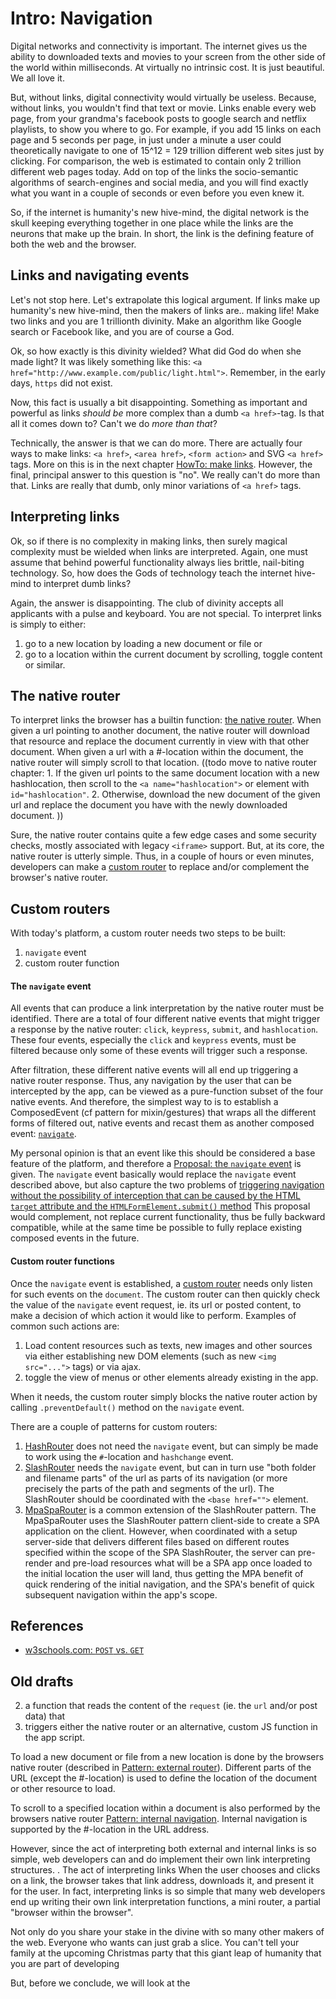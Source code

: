 # Intro: Navigation

Digital networks and connectivity is important. The internet gives us the ability to
downloaded texts and movies to your screen from the other side of the world within milliseconds.
At virtually no intrinsic cost. It is just beautiful. We all love it.

But, without links, digital connectivity would virtually be useless.
Because, without links, you wouldn't find that text or movie.
Links enable every web page, from your grandma's facebook posts to google search and netflix playlists,
to show you where to go. 
For example, if you add 15 links on each page and 5 seconds per page, 
in just under a minute a user could theoretically navigate to one of 15^12 = 129 trillion different web sites
just by clicking. For comparison, the web is estimated to contain only 2 trillion different web pages today.
Add on top of the links the socio-semantic algorithms of search-engines and social media,
and you will find exactly what you want in a couple of seconds or even before you even knew it.

So, if the internet is humanity's new hive-mind, the digital network is the skull keeping 
everything together in one place while the links are the neurons that make up the brain.
In short, the link is the defining feature of both the web and the browser.

## Links and navigating events

Let's not stop here. Let's extrapolate this logical argument.
If links make up humanity's new hive-mind, then the makers of links are.. making life!
Make two links and you are 1 trillionth divinity.
Make an algorithm like Google search or Facebook like, and you are of course a God.

Ok, so how exactly is this divinity wielded? What did God do when she made light?
It was likely something like this: `<a href="http://www.example.com/public/light.html">`.
Remember, in the early days, `https` did not exist.

Now, this fact is usually a bit disappointing. 
Something as important and powerful as links *should be* more complex than a dumb `<a href>`-tag.
Is that all it comes down to? Can't we do *more than that*?

Technically, the answer is that we can do more. There are actually four ways to make links:
`<a href>`, `<area href>`, `<form action>` and SVG `<a href>` tags.
More on this is in the next chapter [HowTo: make links](HowTo_browse.md).
However, the final, principal answer to this question is "no". We really can't do more than that.
Links are really that dumb, only minor variations of `<a href>` tags.

## Interpreting links

Ok, so if there is no complexity in making links, 
then surely magical complexity must be wielded when links are interpreted.
Again, one must assume that behind powerful functionality always lies brittle, nail-biting technology.
So, how does the Gods of technology teach the internet hive-mind to interpret dumb links?

Again, the answer is disappointing. 
The club of divinity accepts all applicants with a pulse and keyboard. You are not special.
To interpret links is simply to either:
1. go to a new location by loading a new document or file or
2. go to a location within the current document by scrolling, toggle content or similar.

## The native router

To interpret links the browser has a builtin function: [the native router](HowTo_nativeRouter.md).
When given a url pointing to another document, the native router will download that resource and 
replace the document currently in view with that other document. 
When given a url with a #-location within the document, 
the native router will simply scroll to that location.
((todo move to native router chapter: 1. If the given url points to the same document location with a new hashlocation, then 
scroll to the `<a name="hashlocation">` or element with `id="hashlocation"`.
2. Otherwise, download the new document of the given url and replace the document you have with the 
newly downloaded document.
))

Sure, the native router contains quite a few edge cases and some security checks, 
mostly associated with legacy `<iframe>` support.
But, at its core, the native router is utterly simple.
Thus, in a couple of hours or even minutes, developers can make a [custom router]() to
replace and/or complement the browser's native router.

## Custom routers

With today's platform, a custom router needs two steps to be built:
1. `navigate` event
2. custom router function

#### The `navigate` event

All events that can produce a link interpretation by the native router must be identified.
There are a total of four different native events that might trigger a response by the native router:
`click`, `keypress`, `submit`, and `hashlocation`.
These four events, especially the `click` and `keypress` events, must be filtered 
because only some of these events will trigger such a response.

After filtration, these different native events will all end up triggering a native router response.
Thus, any navigation by the user that can be intercepted by the app, can be viewed as a pure-function 
subset of the four native events. And therefore, the simplest way to is to establish a ComposedEvent
(cf pattern for mixin/gestures) that wraps all the different forms of filtered out, native events and
recast them as another composed event: [`navigate`](Pattern_navigate.md).

My personal opinion is that an event like this should be considered a base feature of the platform,
and therefore a [Proposal: the `navigate` event](Proposal_navigate.md) is given.
The `navigate` event basically would replace the `navigate` event described above, but 
also capture the two problems of [triggering navigation without the possibility of interception
that can be caused by the HTML `target` attribute and the `HTMLFormElement.submit()` method](Problem_submitTargetSubmarines.md)
This proposal would complement, not replace current functionality, thus be fully backward compatible,
while at the same time be possible to fully replace existing composed events in the future.

#### Custom router functions

Once the `navigate` event is established, a [custom router](Pattern_customRouter.md) needs only listen for such events on 
the `document`.
The custom router can then quickly check the value of the `navigate` event request, 
ie. its url or posted content,
to make a decision of which action it would like to perform.
Examples of common such actions are:
1. Load content resources such as texts, new images and other sources via either establishing 
new DOM elements (such as new `<img src="...">` tags) or via ajax.
2. toggle the view of menus or other elements already existing in the app.

When it needs, the custom router simply blocks the native router action by calling 
`.preventDefault()` method on the `navigate` event.

There are a couple of patterns for custom routers:
1. [HashRouter](Pattern_hashRouter.md) does not need the `navigate` event, but 
can simply be made to work using the `#`-location and `hashchange` event.
2. [SlashRouter](Pattern_slashRouter.md) needs the `navigate` event, but 
can in turn use "both folder and filename parts" of the url as parts of its navigation
(or more precisely the parts of the path and segments of the url). 
The SlashRouter should be coordinated with the `<base href="">` element.
3. [MpaSpaRouter](Pattern_MpaSpaRouter.md) is a common extension of the SlashRouter pattern.
The MpaSpaRouter uses the SlashRouter pattern client-side to create a SPA application on the client.
However, when coordinated with a setup server-side that delivers different files based on different
routes specified within the scope of the SPA SlashRouter, 
the server can pre-render and pre-load resources what will be a SPA app once loaded to the initial 
location the user will land, thus getting the MPA benefit of quick rendering of the initial navigation,
and the SPA's benefit of quick subsequent navigation within the app's scope.

## References

 * [w3schools.com: `POST` vs. `GET`](https://www.w3schools.com/tags/ref_httpmethods.asp)

## Old drafts

2. a function that reads the content of the `request` (ie. the `url` and/or post data) 
that
3. triggers either the native router or an alternative, custom JS function in the app script.

To load a new document or file from a new location is done by the browsers native router (described in [Pattern: external router]()).
Different parts of the URL (except the #-location) is used to define the location of the document or 
other resource to load. 

To scroll to a specified location within a document is also performed by the browsers native router [Pattern: internal navigation]().
Internal navigation is supported by the #-location in the URL address.

However, since the act of interpreting both external and internal links is so simple,
web developers can and do implement their own link interpreting structures.
. The act of interpreting links 
When the user chooses and clicks on a link, the browser takes that link address, downloads it, and
present it for the user. In fact, interpreting links is so simple that many web developers 
end up writing their own link interpretation functions, a mini router, a partial "browser within the browser".


Not only do you share your stake in the divine with so
many other makers of the web. Everyone who wants can just grab a slice.
You can't tell your family at the upcoming Christmas party that this giant leap of humanity
that you are part of developing 

But, before we conclude, we will look at the  